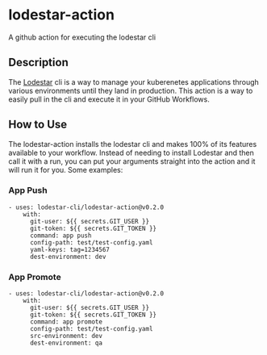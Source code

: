 # lodestar-action

A github action for executing the lodestar cli

## Description

The [Lodestar](https://github.com/lodestar-cli/lodestar) cli is a way to manage your kuberenetes applications through various environments until they land in production.  This action is a way to easily pull in the cli and execute it in your GitHub Workflows.

## How to Use

The lodestar-action installs the lodestar cli and makes 100% of its features available to your workflow.  Instead of needing to install Lodestar and then call it with a run, you can put your arguments straight into the action and it will run it for you.  Some examples:

### App Push

    - uses: lodestar-cli/lodestar-action@v0.2.0
        with:
          git-user: ${{ secrets.GIT_USER }}
          git-token: ${{ secrets.GIT_TOKEN }}
          command: app push
          config-path: test/test-config.yaml
          yaml-keys: tag=1234567
          dest-environment: dev

### App Promote

    - uses: lodestar-cli/lodestar-action@v0.2.0
        with:
          git-user: ${{ secrets.GIT_USER }}
          git-token: ${{ secrets.GIT_TOKEN }}
          command: app promote
          config-path: test/test-config.yaml
          src-environment: dev
          dest-environment: qa